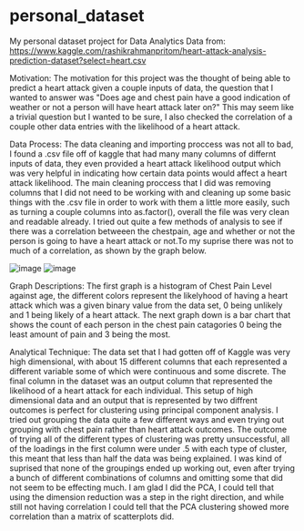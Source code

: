 # personal_dataset
My personal dataset project for Data Analytics
Data from: https://www.kaggle.com/rashikrahmanpritom/heart-attack-analysis-prediction-dataset?select=heart.csv

Motivation:
The motivation for this project was the thought of being able to predict a heart attack given a couple inputs of data, the question that I wanted to answer was "Does age and chest pain have a good indication of weather or not a person will have heart attack later on?" This may seem like a trivial question but I wanted to be sure, I also checked the correlation of a couple other data entries with the likelihood of a heart attack.

Data Process:
The data cleaning and importing proccess was not all to bad, I found a .csv file off of kaggle that had many many columns of differnt inputs of data, they even provided a heart attack likelihood output which was very helpful in indicating how certain data points would affect a heart attack likelihood. The main cleaning proccess that I did was removing columns that I did not need to be working with and cleaning up some basic things with the .csv file in order to work with them a little more easily, such as turning a couple columns into as.factor(), overall the file was very clean and readable already. I tried out quite a few methods of analysis to see if there was a correlation betweeen the chestpain, age and whether or not the person is going to have a heart attack or not.To my suprise there was not to much of a correlation, as shown by the graph below.

![image](https://user-images.githubusercontent.com/79605257/113781306-5a348280-96e5-11eb-9dfa-c661920f53e9.png)
![image](https://user-images.githubusercontent.com/79605257/115941011-73b12a80-a458-11eb-96a0-b4111b95ddd7.png)


Graph Descriptions:
The first graph is a histogram of Chest Pain Level against age, the different colors represent the likelyhood of having a heart attack which was a given binary value from the data set, 0 being unlikely and 1 being likely of a heart attack. The next graph down is a bar chart that shows the count of each person in the chest pain catagories 0 being the least amount of pain and 3 being the most.


Analytical Technique:
The data set that I had gotten off of Kaggle was very high dimensional, with about 15 different columns that each represented a different variable some of which were continuous and some discrete. The final column in the dataset was an output column that represented the likelihood of a heart attack for each individual. This setup of high dimensional data and an output that is represented by two diffrent outcomes is perfect for clustering using principal component analysis. I tried out grouping the data quite a few different ways and even trying out grouping with chest pain rather than heart attack outcomes. The outcome of trying all of the different types of clustering was pretty unsuccessful, all of the loadings in the first column were under .5 with each type of cluster, this meant that less than half the data was being explained. I was kind of suprised that none of the groupings ended up working out, even after trying a bunch of different combinations of columns and omitting some that did not seem to be effecting much. I am glad I did the PCA, I could tell that using the dimension reduction was a step in the right direction, and while still not having correlation I could tell that the PCA clustering showed more correlation than a matrix of scatterplots did.
